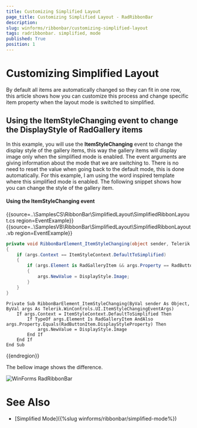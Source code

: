```yaml
---
title: Customizing Simplified Layout
page_title: Customizing Simplified Layout - RadRibbonBar
description:  
slug: winforms/ribbonbar/customizing-simplified-layout
tags: radribbonbar. simplified, mode
published: True
position: 1
---
```


# Customizing Simplified Layout

By default all items are automatically changed so they can fit in one row, this article shows how you can customize this process and change specific item property when the layout mode is switched to simplified.   


## Using the ItemStyleChanging event to change the DisplayStyle of RadGallery items

In this example, you will use the __ItemStyleChanging__ event to change the display style of the gallery items, this way the gallery items will display image only when the simplified mode is enabled. The event arguments are giving information about the mode that we are switching to. There is no need to reset the value when going back to the default mode, this is done automatically. For this example, I am using the word inspired template where this simplified mode is enabled. The following snippet shows how you can change the style of the gallery item.

#### Using the ItemStyleChanging event


{{source=..\SamplesCS\RibbonBar\SimplifiedLayout\SimplifiedRibbonLayout.cs region=EventExample}} 
{{source=..\SamplesVB\RibbonBar\SimplifiedLayout\SimplifiedRibbonLayout.vb region=EventExample}}
 
````C#
private void RibbonBarElement_ItemStyleChanging(object sender, Telerik.WinControls.UI.ItemStyleChangingEventArgs args)
{
    if (args.Context == ItemStyleContext.DefaultToSimplified)
    {
        if (args.Element is RadGalleryItem && args.Property == RadButtonItem.DisplayStyleProperty)
        {
            args.NewValue = DisplayStyle.Image;
        }
    }
}

````
````VB.NET
Private Sub RibbonBarElement_ItemStyleChanging(ByVal sender As Object, ByVal args As Telerik.WinControls.UI.ItemStyleChangingEventArgs)
    If args.Context = ItemStyleContext.DefaultToSimplified Then
        If TypeOf args.Element Is RadGalleryItem AndAlso args.Property.Equals(RadButtonItem.DisplayStyleProperty) Then
            args.NewValue = DisplayStyle.Image
        End If
    End If
End Sub

````


{{endregion}}


The bellow image shows the difference.

![WinForms RadRibbonBar ](images/customizing-simplified-layout001.png)

# See Also

* [Simplified Mode]({%slug winforms/ribbonbar/simplified-mode%})
